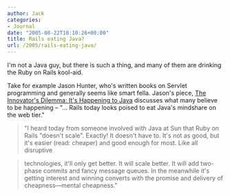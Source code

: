 ```yaml
---
author: Jack
categories:
- Journal
date: "2005-08-22T18:10:26+00:00"
title: Rails eating Java?
url: /2005/rails-eating-java/
---
```


I'm not a Java guy, but there is such a thing, and many of them are drinking the Ruby on Rails kool-aid.

Take for example Jason Hunter, who's written books on Servlet programming and generally seems like smart fella. Jason's piece, [The Innovator's Dilemma: It's Happening to Java][1] discusses what many believe to be happening &#8211; "&#8230; Rails today looks poised to eat Java's mindshare on the web tier."

> 
> 
> "I heard today from someone involved with Java at Sun that Ruby on Rails "doesn't scale". Exactly! It doesn't have to. It's not as good, but it's easier (read: cheaper) and good enough for most. Like all disruptive
  
> 
  
> technologies, it'll only get better. It will scale better. It will add two-phase commits and fancy message queues. In the meanwhile it's getting interest and winning converts with the promise and delivery of cheapness&#8212;mental cheapness."
> 
>

 [1]: http://www.servlets.com/blog/archives/000068.html